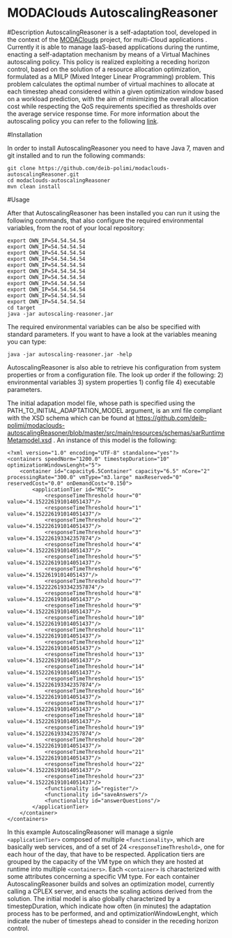MODAClouds AutoscalingReasoner
=======================================

#Description
AutoscalingReasoner is a self-adaptation tool, developed in the context of the [MODAClouds](http://www.modaclouds.eu/) project, for multi-Cloud applications . Currently it is able to manage IaaS-based applications during the runtime, enacting a self-adaptation mechanism by means of a Virtual Machines autoscaling policy. This policy is realized exploiting a receding horizon control, based on the solution of a resource allocation optimization, formulated as a MILP (Mixed Integer Linear Programming) problem. This problem calculates the optimal number of virtual machines to allocate at each timestep ahead considered within a given optimization window based on a workload prediction, with the aim of minimizing the overall allocation cost while respecting the QoS requirements specified as thresholds over the average service response time. For more information about the autoscaling policy you can refer to the following [link](http://weblab.ing.unimo.it/papers/MICAS2014.pdf).





#Installation

In order to install AutoscalingReasoner you need to have Java 7, maven and git installed and to run the following commands:

```
git clone https://github.com/deib-polimi/modaclouds-autoscalingReasoner.git
cd modaclouds-autoscalingReasoner
mvn clean install
```

#Usage

After that AutoscalingReasoner has been installed you can run it using the following commands, that also configure the required environmental variables, from the root of your local repository:

```
export OWN_IP=54.54.54.54
export OWN_IP=54.54.54.54
export OWN_IP=54.54.54.54
export OWN_IP=54.54.54.54
export OWN_IP=54.54.54.54
export OWN_IP=54.54.54.54
export OWN_IP=54.54.54.54
export OWN_IP=54.54.54.54
export OWN_IP=54.54.54.54
export OWN_IP=54.54.54.54
export OWN_IP=54.54.54.54
cd target
java -jar autoscaling-reasoner.jar
```

The required environmental variables can be also be specified with standard parameters. If you want to have a look at the variables meaning you can type:

```
java -jar autoscaling-reasoner.jar -help
```

AutoscalingReasoner is also able to retrieve his configuration from system properties or from a configuration file. The look up order if the following: 2) environmental variables 3) system properties 1) config file 4) executable parameters.

The initial adapation model file, whose path is specified using the PATH_TO_INITIAL_ADAPTATION_MODEL argument, is an xml file compliant with the XSD schema which can be found at https://github.com/deib-polimi/modaclouds-autoscalingReasoner/blob/master/src/main/resources/schemas/sarRuntimeMetamodel.xsd . An instance of this model is the following:

```
<?xml version="1.0" encoding="UTF-8" standalone="yes"?>
<containers speedNorm="1200.0" timestepDuration="10" optimizationWindowsLenght="5">
    <container id="capacity6.5Container" capacity="6.5" nCore="2" processingRate="300.0" vmType="m3.large" maxReserved="0" reservedCost="0.0" onDemandCost="0.150">
        <applicationTier id="MIC">
            <responseTimeThreshold hour="0" value="4.152226191014051437"/>
            <responseTimeThreshold hour="1" value="4.152226191014051437"/>
            <responseTimeThreshold hour="2" value="4.152226191014051437"/>
            <responseTimeThreshold hour="3" value="4.152226193342357874"/>
            <responseTimeThreshold hour="4" value="4.152226191014051437"/>
            <responseTimeThreshold hour="5" value="4.152226191014051437"/>
            <responseTimeThreshold hour="6" value="4.15226191014051437"/>
            <responseTimeThreshold hour="7" value="4.1522226193342357874"/>
            <responseTimeThreshold hour="8" value="4.152226191014051437"/>
            <responseTimeThreshold hour="9" value="4.152226191014051437"/>
            <responseTimeThreshold hour="10" value="4.152226191014051437"/>
            <responseTimeThreshold hour="11" value="4.152226191014051437"/>
            <responseTimeThreshold hour="12" value="4.152226191014051437"/>
            <responseTimeThreshold hour="13" value="4.152226191014051437"/>
            <responseTimeThreshold hour="14" value="4.152226191014051437"/>
            <responseTimeThreshold hour="15" value="4.152226193342357874"/>
            <responseTimeThreshold hour="16" value="4.152226191014051437"/>
            <responseTimeThreshold hour="17" value="4.152226191014051437"/>
            <responseTimeThreshold hour="18" value="4.152226191014051437"/>
            <responseTimeThreshold hour="19" value="4.152226193342357874"/>
            <responseTimeThreshold hour="20" value="4.152226191014051437"/>
            <responseTimeThreshold hour="21" value="4.152226191014051437"/>
            <responseTimeThreshold hour="22" value="4.152226191014051437"/>
            <responseTimeThreshold hour="23" value="4.152226191014051437"/>
            <functionality id="register"/>
            <functionality id="saveAnswers"/>
            <functionality id="answerQuestions"/>
        </applicationTier>
    </container>
</containers>
```

In this example AutoscalingReasoner will manage a signle ```<applicationTier>``` composed of multiple ```<functionality>```, which are basically web services, and of a set of 24 ```<responseTimeThreshold>```, one for each hour of the day, that have to be respected. Application tiers are grouped by the capacity of the VM type on which they are hosted at runtime into multiple ```<containers>```. Each ```<container>``` is characterized with some attributes concerning a specific VM type. For each container AutoscalingReasoner builds and solves an optimization model, currently calling a CPLEX server, and enacts the scaling actions derived from the solution. The initial model is also globally characterized by a timestepDuration, which indicate how often (in minutes) the adaptation process has to be performed, and and optimizationWindowLenght, which indicate the nuber of timesteps ahead to consider in the receding horizon control.
